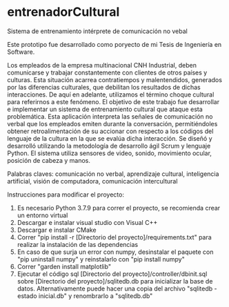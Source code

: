 # entrenadorCultural
Sistema de entrenamiento intérprete de comunicación no vebal

Este prototipo fue desarrollado como poryecto de mi Tesis de Ingeniería en Software.

Los empleados de la empresa multinacional CNH Industrial, deben comunicarse y trabajar constantemente con clientes de otros países y culturas. Esta situación acarrea contratiempos y malentendidos, generados por las diferencias culturales, que debilitan los resultados de dichas interacciones. De aquí en adelante, utilizamos el término choque cultural para referirnos a este fenómeno.
El objetivo de este trabajo fue desarrollar e implementar un sistema de entrenamiento cultural que ataque esta problemática. Esta aplicación interpreta las señales de comunicación no verbal que los empleados emiten durante la conversación, permitiéndoles obtener retroalimentación de su accionar con respecto a los códigos del lenguaje de la cultura en la que se evalúa dicha interacción. Se diseñó y desarrolló utilizando la metodología de desarrollo ágil Scrum y lenguaje Python. El sistema utiliza sensores de video, sonido, movimiento ocular, posición de cabeza y manos.

Palabras claves: comunicación no verbal, aprendizaje cultural, inteligencia artificial,  visión de computadora, comunicación intercultural


Instrucciones para modificar el proyecto:

1) Es necesario Python 3.7.9 para correr el proyecto, se recomienda crear un entorno virtual
2) Descargar e instalar visual studio con Visual C++
3) Descargar e instalar CMake
4) Correr "pip install -r [Directorio del proyecto]/requirements.txt" para realizar la instalación de las dependencias
5) En caso de que surja un error con numpy, desinstalar el paquete con "pip uninstall numpy" y reinstalarlo con "pip install numpy"
6) Correr "garden install matplotlib"
7) Ejecutar el código sql [Directorio del proyecto]/controller/dbinit.sql sobre [Directorio del proyecto]/sqlitedb.db para inicializar la base de datos. Alternativamente puede hacer una copia del archivo "sqlitedb - estado inicial.db" y renombrarlo a "sqlitedb.db"
